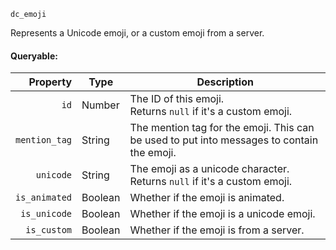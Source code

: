 `dc_emoji`

Represents a Unicode emoji, or a custom emoji from a server.

#### Queryable:

| Property      | Type    | Description                                                                                |
|--------------:|---------|--------------------------------------------------------------------------------------------|
| `id`          | Number  | The ID of this emoji.<br>Returns `null` if it's a custom emoji.                            |
| `mention_tag` | String  | The mention tag for the emoji. This can be used to put into messages to contain the emoji. |
| `unicode`     | String  | The emoji as a unicode character.<br>Returns `null` if it's a custom emoji.                |
| `is_animated` | Boolean | Whether if the emoji is animated.                                                          |
| `is_unicode`  | Boolean | Whether if the emoji is a unicode emoji.                                                   |
| `is_custom`   | Boolean | Whether if the emoji is from a server.                                                     |